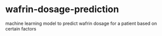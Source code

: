 # wafrin-dosage-prediction
machine learning model to predict wafrin dosage for a patient based on certain factors
